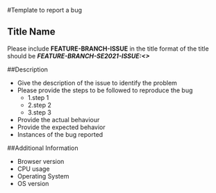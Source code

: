 #Template to report a bug

## Title Name
Please include **FEATURE-BRANCH-ISSUE** in the title 
format of the title should be  **_FEATURE-BRANCH-SE2021-ISSUE:<<Description of the bug>>_**

##Description
- Give the description of the issue to identify the problem
- Please provide the steps to be followed to reproduce the bug
  - 1.step 1
  - 2.step 2 
  - 3.step 3
- Provide the actual behaviour 
- Provide the expected behavior
- Instances of the bug reported

##Additional Information
- Browser version
- CPU usage
- Operating System 
- OS version
